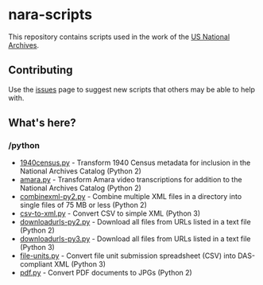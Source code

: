 # nara-scripts
This repository contains scripts used in the work of the [US National Archives](https://www.archives.gov/).

## Contributing
Use the [issues](https://github.com/usnationalarchives/nara-scripts/issues) page to suggest new scripts that others may be able to help with.

## What's here?
### /python
* [1940census.py](https://github.com/usnationalarchives/nara-scripts/blob/master/python/1940census.py) - Transform 1940 Census metadata for inclusion in the National Archives Catalog (Python 2)
* [amara.py](https://github.com/usnationalarchives/nara-scripts/blob/master/python/amara.py) - Transform Amara video transcriptions for addition to the National Archives Catalog (Python 2)
* [combinexml-py2.py](https://github.com/usnationalarchives/nara-scripts/blob/master/python/combinexml-py2.py) - Combine multiple XML files in a directory into single files of 75 MB or less (Python 2)
* [csv-to-xml.py](https://github.com/usnationalarchives/nara-scripts/blob/master/python/csv-to-xml.py) - Convert CSV to simple XML (Python 3)
* [downloadurls-py2.py](https://github.com/usnationalarchives/nara-scripts/blob/master/python/downloadurls-py2.py) - Download all files from URLs listed in a text file (Python 2)
* [downloadurls-py3.py](https://github.com/usnationalarchives/nara-scripts/blob/master/python/downloadurls-py3.py) - Download all files from URLs listed in a text file (Python 3)
* [file-units.py](https://github.com/usnationalarchives/nara-scripts/blob/master/python/file-units.py) - Convert file unit submission spreadsheet (CSV) into DAS-compliant XML (Python 3)
* [pdf.py](https://github.com/usnationalarchives/nara-scripts/blob/master/python/pdf.py) - Convert PDF documents to JPGs (Python 2)

